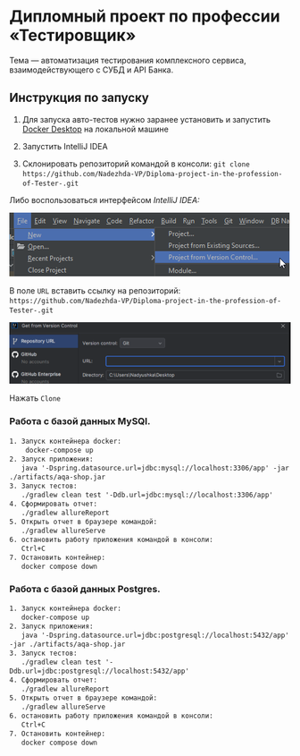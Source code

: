 # Дипломный проект по профессии «Тестировщик»

Тема — автоматизация тестирования комплексного сервиса, взаимодействующего с СУБД и API Банка.

## Инструкция по запуску

1.  Для запуска авто-тестов нужно заранее установить и запустить [Docker Desktop](https://github.com/netology-code/aqa-homeworks/blob/master/docker/installation.md) на локальной машине


2. Запустить IntelliJ IDEA 


3. Склонировать репозиторий командой в консоли:
   `git clone https://github.com/Nadezhda-VP/Diploma-project-in-the-profession-of-Tester-.git`

Либо воспользоваться интерфейсом *IntelliJ IDEA:*

![img.png](img-test-run/img.png)

В поле `URL` вставить ссылку на репозиторий: `https://github.com/Nadezhda-VP/Diploma-project-in-the-profession-of-Tester-.git`

![img_1.png](img-test-run/img_1.png)

Нажать `Clone`
   
### Работа с базой данных MySQl.
    1. Запуск контейнера docker:  
        docker-compose up
    2. Запуск приложения:  
       java '-Dspring.datasource.url=jdbc:mysql://localhost:3306/app' -jar ./artifacts/aqa-shop.jar
    3. Запуск тестов:  
       ./gradlew clean test '-Ddb.url=jdbc:mysql://localhost:3306/app'
    4. Сформировать отчет:  
       ./gradlew allureReport
    5. Открыть отчет в браузере командой:  
       ./gradlew allureServe
    6. остановить работу приложения командой в консоли: 
       Ctrl+C
    7. Остановить контейнер:
       docker compose down
    

### Работа с базой данных Postgres.
    1. Запуск контейнера docker:  
       docker-compose up
    2. Запуск приложения:  
       java '-Dspring.datasource.url=jdbc:postgresql://localhost:5432/app' -jar ./artifacts/aqa-shop.jar
    3. Запуск тестов:  
       ./gradlew clean test '-Ddb.url=jdbc:postgresql://localhost:5432/app'
    4. Сформировать отчет:  
       ./gradlew allureReport
    5. Открыть отчет в браузере командой:  
       ./gradlew allureServe
    6. остановить работу приложения командой в консоли:
       Ctrl+C
    7. Остановить контейнер:
       docker compose down
